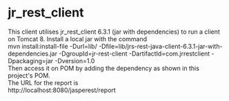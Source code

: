 # jr_rest_client

This client utilises jr_rest_client 6.3.1 (jar with dependencies) to run a client on Tomcat 8.
Install a local jar with the command <br>
mvn install:install-file -Durl=lib/ -Dfile=lib/jrs-rest-java-client-6.3.1-jar-with-dependencies.jar -DgroupId=jr-rest-client -DartifactId=com.jrrestclient -Dpackaging=jar -Dversion=1.0 <br>
Then access it on POM by adding the dependency as shown in this project's POM.<br>
The URL for the report is <br>
http://localhost:8080/jasperest/report

